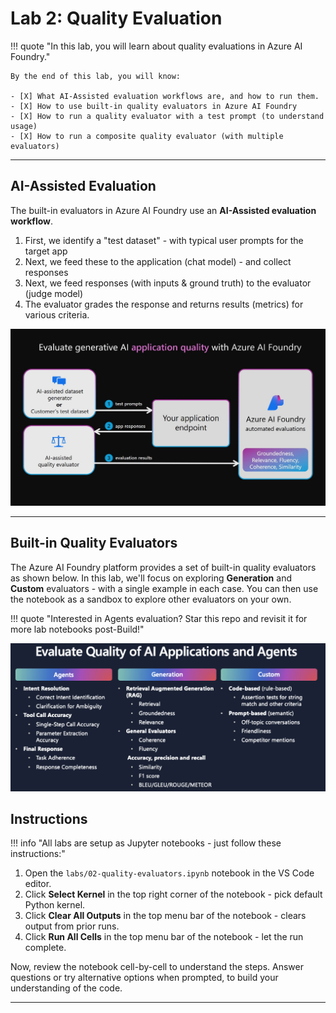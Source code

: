 # Lab 2: Quality Evaluation

!!! quote "In this lab, you will learn about quality evaluations in Azure AI Foundry."


    By the end of this lab, you will know:

    - [X] What AI-Assisted evaluation workflows are, and how to run them.
    - [X] How to use built-in quality evaluators in Azure AI Foundry
    - [X] How to run a quality evaluator with a test prompt (to understand usage)
    - [X] How to run a composite quality evaluator (with multiple evaluators)

---

## AI-Assisted Evaluation

The built-in evaluators in Azure AI Foundry use an **AI-Assisted evaluation workflow**.

1. First, we identify a "test dataset" - with typical user prompts for the target app
1. Next, we feed these to the application (chat model) - and collect responses
1. Next, we feed responses (with inputs & ground truth) to the evaluator (judge model)
1. The evaluator grades the response and returns results (metrics) for various criteria.

![Quality](./../../img/screenshots/lab-02-quality-evaluation.png)

---

## Built-in Quality Evaluators

The Azure AI Foundry platform provides a set of built-in quality evaluators as shown below. In this lab, we'll focus on exploring **Generation** and **Custom** evaluators - with a single example in each case.  You can then use the notebook as a sandbox to explore other evaluators on your own.

!!! quote "Interested in Agents evaluation? Star this repo and revisit it for more lab notebooks post-Build!"

![Quality](./../../img/screenshots/lab-02-quality-evaluators.png)


## Instructions

!!! info "All labs are setup as Jupyter notebooks - just follow these instructions:"

1. Open the `labs/02-quality-evaluators.ipynb` notebook in the VS Code editor.
1. Click **Select Kernel** in the top right corner of the notebook - pick default Python kernel.
1. Click **Clear All Outputs** in the top menu bar of the notebook - clears output from prior runs.
1. Click **Run All Cells** in the top menu bar of the notebook - let the run complete.

Now, review the notebook cell-by-cell to understand the steps. Answer questions or try alternative options when prompted, to build your understanding of the code.

---
